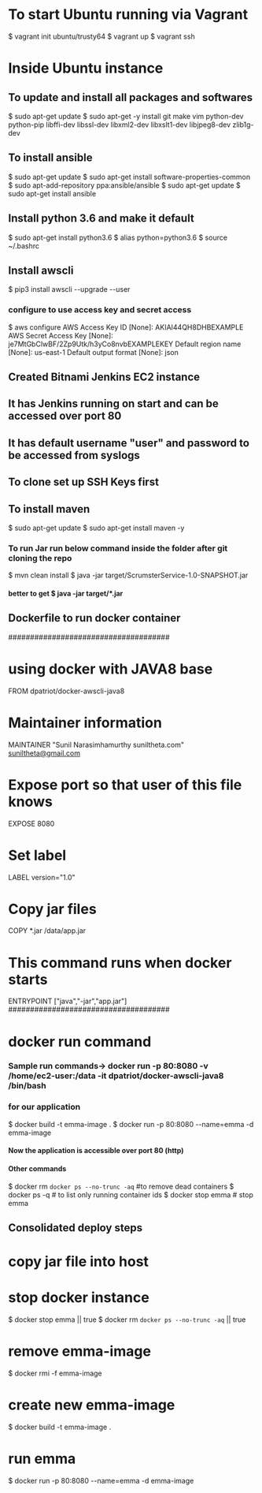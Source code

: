 
# To start Ubuntu running via Vagrant
$ vagrant init ubuntu/trusty64
$ vagrant up
$ vagrant ssh

# Inside Ubuntu instance
## To update and install all packages and softwares
$ sudo apt-get update
$ sudo apt-get -y install git make vim python-dev python-pip libffi-dev libssl-dev libxml2-dev libxslt1-dev libjpeg8-dev zlib1g-dev

## To install ansible
$ sudo apt-get update
$ sudo apt-get install software-properties-common
$ sudo apt-add-repository ppa:ansible/ansible
$ sudo apt-get update
$ sudo apt-get install ansible

## Install python 3.6 and make it default
$ sudo apt-get install python3.6
$ alias python=python3.6
$ source ~/.bashrc

## Install awscli
$ pip3 install awscli --upgrade --user
### configure to use access key and secret access
$ aws configure
AWS Access Key ID [None]: AKIAI44QH8DHBEXAMPLE
AWS Secret Access Key [None]: je7MtGbClwBF/2Zp9Utk/h3yCo8nvbEXAMPLEKEY
Default region name [None]: us-east-1
Default output format [None]: json

## Created Bitnami Jenkins EC2 instance
## It has Jenkins running on start and can be accessed over port 80
## It has default username "user" and password to be accessed from syslogs

## To clone set up SSH Keys first
## To install maven
$ sudo apt-get update
$ sudo apt-get install maven -y
### To run Jar run below command inside the folder after git cloning the repo
$ mvn clean install
$ java -jar target/ScrumsterService-1.0-SNAPSHOT.jar
#### better to get $ java -jar target/*.jar



## Dockerfile to run docker container
#####################################
# using docker with JAVA8 base
FROM dpatriot/docker-awscli-java8

# Maintainer information
MAINTAINER "Sunil Narasimhamurthy suniltheta.com" <suniltheta@gmail.com>

# Expose port so that user of this file knows
EXPOSE 8080

# Set label
LABEL version="1.0"

# Copy jar files
COPY *.jar /data/app.jar

# This command runs when docker starts
ENTRYPOINT ["java","-jar","app.jar"]
#####################################

# docker run command
### Sample run commands-> docker run -p 80:8080 -v /home/ec2-user:/data -it dpatriot/docker-awscli-java8 /bin/bash
### for our application
$ docker build -t emma-image .
$ docker run -p 80:8080 --name=emma -d emma-image
#### Now the application is accessible over port 80 (http)
#### Other commands
$ docker rm `docker ps --no-trunc -aq` #to remove dead containers
$ docker ps -q # to list only running container ids
$ docker stop emma # stop emma


## Consolidated deploy steps

# copy jar file into host
# stop docker instance
$ docker stop emma  || true
$ docker rm `docker ps --no-trunc -aq`  || true

# remove emma-image
$ docker rmi -f emma-image

# create new emma-image
$ docker build -t emma-image .

# run emma
$ docker run -p 80:8080 --name=emma -d emma-image
